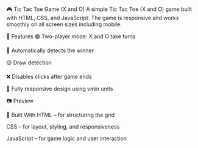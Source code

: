 🎮 Tic Tac Toe Game (X and O)
A simple Tic Tac Toe (X and O) game built with HTML, CSS, and JavaScript. The game is responsive and works smoothly on all screen sizes including mobile.

📌 Features
🟢 Two-player mode: X and O take turns

🧠 Automatically detects the winner

🟡 Draw detection

❌ Disables clicks after game ends

📱 Fully responsive design using vmin units

📷 Preview
<!-- Optional: add screenshot image if hosting on GitHub or local -->

🧱 Built With
HTML – for structuring the grid

CSS – for layout, styling, and responsiveness

JavaScript – for game logic and user interaction

